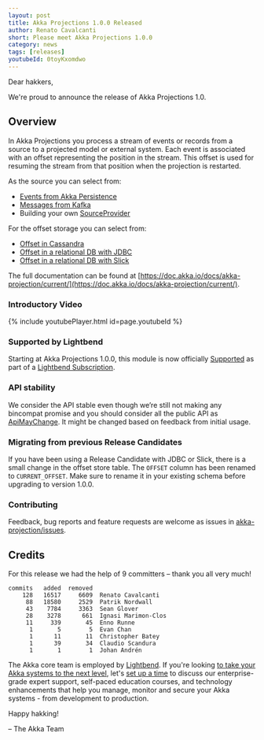 ```yaml
---
layout: post
title: Akka Projections 1.0.0 Released
author: Renato Cavalcanti
short: Please meet Akka Projections 1.0.0
category: news
tags: [releases]
youtubeId: 0toyKxomdwo
---
```


Dear hakkers,

We're proud to announce the release of Akka Projections 1.0.

## Overview

In Akka Projections you process a stream of events or records from a source to a projected model or external system. Each event is associated with an offset representing the position in the stream. This offset is used for resuming the stream from that position when the projection is restarted.

As the source you can select from:

* [Events from Akka Persistence](https://doc.akka.io/docs/akka-projection/current/eventsourced.html)
* [Messages from Kafka](https://doc.akka.io/docs/akka-projection/current/kafka.html)
* Building your own [SourceProvider](https://doc.akka.io/api/akka-projection/current/akka/projection/scaladsl/SourceProvider.html)

For the offset storage you can select from:

* [Offset in Cassandra](https://doc.akka.io/docs/akka-projection/current/cassandra.html)
* [Offset in a relational DB with JDBC](https://doc.akka.io/docs/akka-projection/current/jdbc.html)
* [Offset in a relational DB with Slick](https://doc.akka.io/docs/akka-projection/current/slick.html)

The full documentation can be found at [https://doc.akka.io/docs/akka-projection/current/](https://doc.akka.io/docs/akka-projection/current/).

### Introductory Video

{% include youtubePlayer.html id=page.youtubeId %}

### Supported by Lightbend

Starting at Akka Projections 1.0.0, this module is now officially
[Supported](https://developer.lightbend.com/docs/introduction/getting-help/support-terminology.html)
as part of a [Lightbend Subscription](https://www.lightbend.com/lightbend-subscription).

### API stability

We consider the API stable even though we’re still not making any bincompat promise and you should consider all the public API as [ApiMayChange](https://doc.akka.io/docs/akka/current/common/may-change.html). It might be changed based on feedback from initial usage.

### Migrating from previous Release Candidates

If you have been using a Release Candidate with JDBC or Slick, there is a small change in the offset store table. The `OFFSET` column has been renamed to `CURRENT_OFFSET`. Make sure to rename it in your existing schema before upgrading to version 1.0.0.

### Contributing

Feedback, bug reports and feature requests are welcome as issues in [akka-projection/issues](https://github.com/akka/akka-projection/issues).

## Credits

For this release we had the help of 9 committers – thank you all very much!

```
commits   added  removed
    128   16517     6609  Renato Cavalcanti
     88   18580     2529  Patrik Nordwall
     43    7784     3363  Sean Glover
     28    3278      661  Ignasi Marimon-Clos
     11     339       45  Enno Runne
      1       5        5  Evan Chan
      1      11       11  Christopher Batey
      1      39       34  Claudio Scandura
      1       1        1  Johan Andrén
```

The Akka core team is employed by [Lightbend](https://www.lightbend.com/). If you're looking [to take your Akka systems to the next level](https://www.lightbend.com/lightbend-subscription), let's [set up a time](https://lightbend.com/contact) to discuss our enterprise-grade expert support, self-paced education courses, and technology enhancements that help you manage, monitor and secure your Akka systems - from development to production.

Happy hakking!

– The Akka Team

